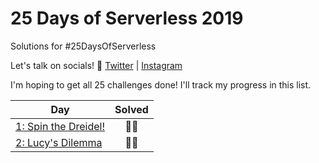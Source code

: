 # 25 Days of Serverless 2019

Solutions for #25DaysOfServerless

Let's talk on socials! 🤖
[Twitter](https://twitter.com/madebygps) |
[Instagram](https://www.instagram.com/madebygps)


I'm hoping to get all 25 challenges done! I'll track my progress in this list.

| Day  | Solved |
|---|:---:|
| [1: Spin the Dreidel!](https://github.com/madebygps/25-days-of-serverless-2019/tree/master/day_01)| 👍🏽| 
| [2: Lucy's Dilemma](https://github.com/madebygps/25-days-of-serverless-2019/tree/master/day_02)| 👍🏽| 

